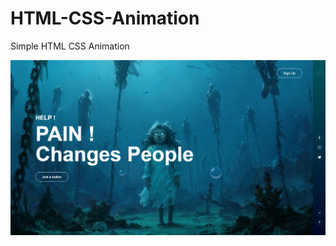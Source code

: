 # HTML-CSS-Animation
Simple HTML CSS Animation

![alt text](https://github.com/faycal-gh/HTML-CSS-Animation/blob/master/OUTPUT.PNG)
